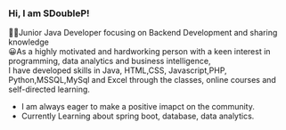 ### Hi, I am SDoubleP!

👨‍💻Junior Java Developer focusing on Backend Development and sharing knowledge <br/>
😀As a highly motivated and hardworking person with a keen interest in programming, data analytics and business intelligence,<br/>
I have developed skills in Java, HTML,CSS, Javascript,PHP, Python,MSSQL,MySql and Excel through the classes, online courses and self-directed learning.<br/>
- I am always eager to make a positive imapct on the community.
- Currently Learning about spring boot, database, data analytics.

